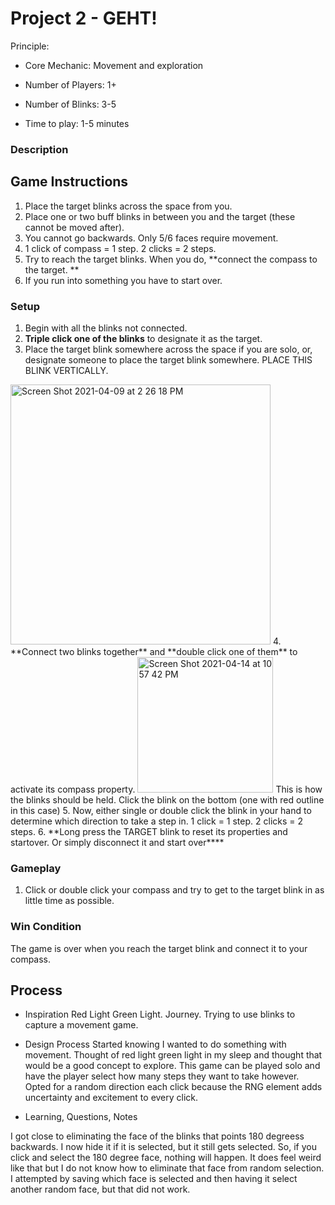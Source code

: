 # Project 2 - GEHT!

Principle: 
- Core Mechanic: Movement and exploration

- Number of Players: 1+
- Number of Blinks: 3-5
- Time to play: 1-5 minutes

### Description

## Game Instructions
1. Place the target blinks across the space from you. 
2. Place one or two buff blinks in between you and the target (these cannot be moved after).
3. You cannot go backwards. Only 5/6 faces require movement. 
4. 1 click of compass = 1 step. 2 clicks = 2 steps. 
5. Try to reach the target blinks. When you do, **connect the compass to the target. **
6. If you run into something you have to start over. 

### Setup
1. Begin with all the blinks not connected.
2. **Triple click one of the blinks** to designate it as the target. 
3. Place the target blink somewhere across the space if you are solo, or, designate someone to place the target blink somewhere. PLACE THIS BLINK VERTICALLY. 
<img width="416" alt="Screen Shot 2021-04-09 at 2 26 18 PM" src="https://user-images.githubusercontent.com/78987969/114224818-919e6b80-993f-11eb-9cd4-9e531515d6b3.png">
4. **Connect two blinks together** and **double click one of them** to activate its compass property. 
<img width="217" alt="Screen Shot 2021-04-14 at 10 57 42 PM" src="https://user-images.githubusercontent.com/78987969/114807689-db8ab580-9d74-11eb-9f98-39797e9ffa36.png">
This is how the blinks should be held. Click the blink on the bottom (one with red outline in this case)
5. Now, either single or double click the blink in your hand to determine which direction to take a step in. 1 click = 1 step. 2 clicks = 2 steps. 
6. **Long press the TARGET blink to reset its properties and startover. Or simply disconnect it and start over****

### Gameplay
1. Click or double click your compass and try to get to the target blink in as little time as possible. 

### Win Condition
The game is over when you reach the target blink and connect it to your compass. 

## Process
- Inspiration
Red Light Green Light. Journey. Trying to use blinks to capture a movement game. 

- Design Process
Started knowing I wanted to do something with movement. Thought of red light green light in my sleep and thought that would be a good concept to explore. This game can be played solo and have the player select how many steps they want to take however. 
Opted for a random direction each click because the RNG element adds uncertainty and excitement to every click. 

- Learning, Questions, Notes

I got close to eliminating the face of the blinks that points 180 degreess backwards. I now hide it if it is selected, but it still gets selected. So, if you click and select the 180 degree face, nothing will happen. It does feel weird like that but I do not know how to eliminate that face from random selection. I attempted by saving which face is selected and then having it select another random face, but that did not work. 
